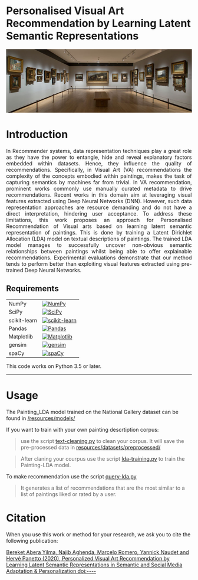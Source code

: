 # Personalised Visual Art Recommendation by Learning Latent Semantic Representations
<p align="center">
<img width="1100"  src="/figures/cover.jpg"/> 
</p>

# Introduction
<p align="justify">
In Recommender systems, data representation techniques play a great role as they have the power to entangle, hide and reveal explanatory factors embedded within datasets. Hence, they influence the quality of recommendations. Specifically, in Visual Art (VA) recommendations the complexity of the concepts embodied within paintings, makes the task of capturing semantics by machines far from trivial. In VA recommendation, prominent works commonly use manually curated metadata to drive recommendations. Recent works in this domain aim at leveraging visual features extracted using Deep Neural Networks (DNN). However, such data representation approaches are resource demanding and do not have a direct interpretation, hindering user acceptance. To address these limitations, this work proposes an approach for Personalised Recommendation of Visual arts based on learning latent semantic representation of paintings. This is done by training a Latent Dirichlet Allocation (LDA) model on textual descriptions of paintings. The trained LDA model manages to successfully uncover non-obvious semantic relationships between paintings whilst being able to offer explainable recommendations. Experimental evaluations demonstrate that our method tends to perform better than exploiting visual features extracted using pre-trained Deep Neural Networks. 
</p>


## Requirements

<table>
<tr>
  <td>NumPy</td>
  <td>
    <a href="www.numpy.org/">
    <img src="https://img.shields.io/badge/NumPy-v1.19.1-green" alt="NumPy" />
    </a>
  </td>
</tr>
<tr>
  <td>SciPy</td>
  <td>
    <a href="https://www.scipy.org/">
    <img src="https://img.shields.io/badge/SciPy-v1.5.2-red" alt="SciPy" />
    </a>
  </td>
</tr>
<tr>
  <td>scikit-learn</td>
  <td>
    <a href="scikit-learn.org/">
    <img src="https://img.shields.io/badge/scikit--learn-v0.23.2-blueviolet" alt="scikit-learn" />
    </a>
</td>
</tr>
<tr>
  <td>Pandas</td>
  <td>
    <a href="pandas.pydata.org/">
    <img src="https://img.shields.io/badge/pandas-v1.1.1-blue" alt="Pandas" />
    </a>
  </td>
</tr>
<tr>
  <td>Matplotlib</td>
  <td>
    <a href="https://matplotlib.org/">
    <img src="https://img.shields.io/badge/Matplotlib-v3.3.1-orange" alt="Matplotlib" />
    </a>
  </td>
</tr>
<tr>
	<td>gensim</td>
	<td>
		<a href="https://radimrehurek.com/gensim/">
		<img src="https://img.shields.io/badge/gensim-v3.8.3-blue"  alt="gensim" />
	</a>
	</td>
</tr>
<tr>
	<td>spaCy</td>
	<td>
		<a href="https://spacy.io/usage">
		<img src="https://img.shields.io/badge/spaCy-v2.3.2-ff69b4"  alt="spaCy" />
	</a>
	</td>
</tr>
</table>

This code  works on Python 3.5 or later.

* * *
# Usage
The Painting_LDA model trained on the National Gallery dataset can be found in [/resources/models/](https://github.com/Bekyilma/Visual_art-recommender/tree/master/resources/models)

If you want to train with your own painting descrtiption corpus:
> use the script [text-cleaning.py](https://github.com/Bekyilma/Visual_art-recommender/blob/master/text-cleaning.py) to clean your corpus. It will save the pre-processed data in [resources/datasets/preprocessed/](https://github.com/Bekyilma/Visual_art-recommender/tree/master/resources/datasets/preprocessed)

> After claning your courpus use the script [lda-training.py](https://github.com/Bekyilma/Visual_art-recommender/blob/master/lda-training.py) to train the Painting-LDA model. 

To make recommendation use the script [query-lda.py](https://github.com/Bekyilma/Visual_art-recommender/blob/master/query-lda.py)

> It generates a list of recommendations that are the most similar to a list of paintings liked or rated by a user.

Citation
========

When you use this work or method for your research, we ask you to cite the following publication:

[Bereket Abera Yilma, Najib Aghenda, Marcelo Romero, Yannick Naudet and Hervé Panetto (2020), Personalized Visual Art Recommendation by Learning Latent Semantic Representations in Semantic and Social Media Adaptation & Personalization doi:----](https://arxiv.org/abs/2008.02687)

